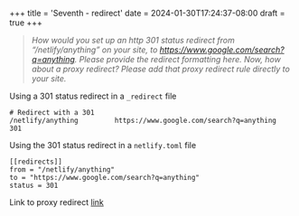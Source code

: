 +++
title = 'Seventh - redirect'
date = 2024-01-30T17:24:37-08:00
draft = true
+++
> _How would you set up an http 301 status redirect from “/netlify/anything” on your site, to https://www.google.com/search?q=anything. Please provide the redirect formatting here. Now, how about a proxy redirect? Please add that proxy redirect rule directly to your site._

Using a 301 status redirect in a `_redirect` file

```
# Redirect with a 301
/netlify/anything         https://www.google.com/search?q=anything              301
```

Using the 301 status redirect in a `netlify.toml` file

```
[[redirects]]
from = "/netlify/anything"
to = "https://www.google.com/search?q=anything"
status = 301

```


Link to proxy redirect [link](link)